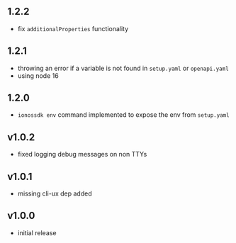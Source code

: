 ## 1.2.2

- fix `additionalProperties` functionality

## 1.2.1

- throwing an error if a variable is not found in `setup.yaml` or `openapi.yaml`
- using node 16

## 1.2.0

- `ionossdk env` command implemented to expose the env from `setup.yaml`

## v1.0.2

- fixed logging debug messages on non TTYs

## v1.0.1

- missing cli-ux dep added

## v1.0.0

- initial release
